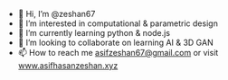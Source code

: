 - 👋 Hi, I’m @zeshan67
- 👀 I’m interested in computational & parametric design
- 🌱 I’m currently learning python & node.js
- 💞️ I’m looking to collaborate on learning AI & 3D GAN
- 📫 How to reach me asifzeshan67@gmail.com or visit www.asifhasanzeshan.xyz

<!---
zeshan67/zeshan67 is a ✨ special ✨ repository because its `README.md` (this file) appears on your GitHub profile.
You can click the Preview link to take a look at your changes.
--->
